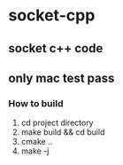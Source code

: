 # socket-cpp
## socket c++ code
## only mac test pass
### How to build 
1. cd project directory
2. make build && cd build
3. cmake ..
4. make -j
